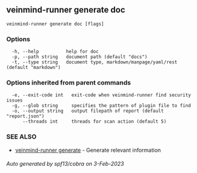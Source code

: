## veinmind-runner generate doc



```
veinmind-runner generate doc [flags]
```

### Options

```
  -h, --help          help for doc
  -p, --path string   document path (default "docs")
  -t, --type string   document type, markdown/manpage/yaml/rest (default "markdown")
```

### Options inherited from parent commands

```
  -e, --exit-code int   exit-code when veinmind-runner find security issues
  -g, --glob string     specifies the pattern of plugin file to find
  -o, --output string   output filepath of report (default "report.json")
      --threads int     threads for scan action (default 5)
```

### SEE ALSO

* [veinmind-runner generate](veinmind-runner_generate.md)	 - Generate relevant information

###### Auto generated by spf13/cobra on 3-Feb-2023
